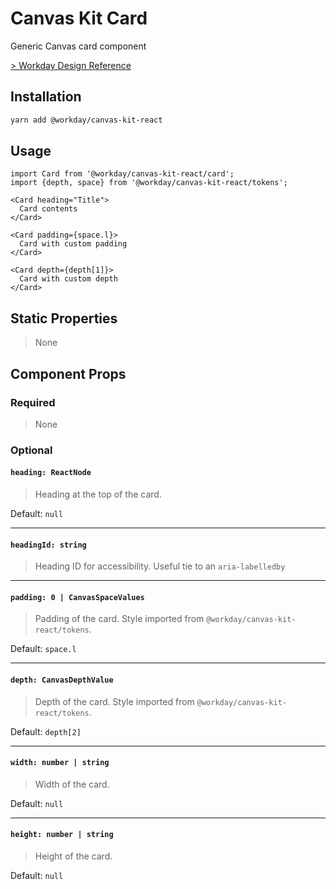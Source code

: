 # Canvas Kit Card

Generic Canvas card component

[> Workday Design Reference](https://design.workday.com/components/containers/cards)

## Installation

```sh
yarn add @workday/canvas-kit-react
```

## Usage

```tsx
import Card from '@workday/canvas-kit-react/card';
import {depth, space} from '@workday/canvas-kit-react/tokens';

<Card heading="Title">
  Card contents
</Card>

<Card padding={space.l}>
  Card with custom padding
</Card>

<Card depth={depth[1]}>
  Card with custom depth
</Card>
```

## Static Properties

> None

## Component Props

### Required

> None

### Optional

#### `heading: ReactNode`

> Heading at the top of the card.

Default: `null`

---

#### `headingId: string`

> Heading ID for accessibility. Useful tie to an `aria-labelledby`

---

#### `padding: 0 | CanvasSpaceValues`

> Padding of the card. Style imported from `@workday/canvas-kit-react/tokens`.

Default: `space.l`

---

#### `depth: CanvasDepthValue`

> Depth of the card. Style imported from `@workday/canvas-kit-react/tokens`.

Default: `depth[2]`

---

#### `width: number | string`

> Width of the card.

Default: `null`

---

#### `height: number | string`

> Height of the card.

Default: `null`
